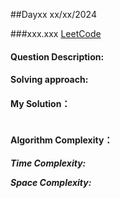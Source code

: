##Dayxx xx/xx/2024 

###xxx.xxx
[LeetCode]() 

#### Question Description:


#### Solving approach:


#### My Solution：
```python


```
#### Algorithm Complexity：

***Time Complexity:***


***Space Complexity:***












